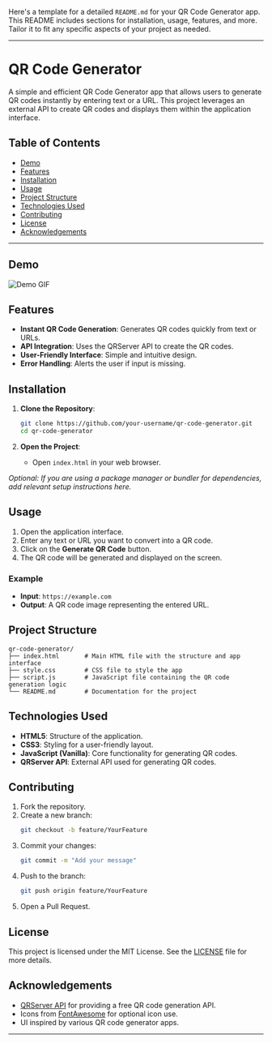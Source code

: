 Here's a template for a detailed `README.md` for your QR Code Generator app. This README includes sections for installation, usage, features, and more. Tailor it to fit any specific aspects of your project as needed.

---

# QR Code Generator

A simple and efficient QR Code Generator app that allows users to generate QR codes instantly by entering text or a URL. This project leverages an external API to create QR codes and displays them within the application interface.

## Table of Contents
- [Demo](#demo)
- [Features](#features)
- [Installation](#installation)
- [Usage](#usage)
- [Project Structure](#project-structure)
- [Technologies Used](#technologies-used)
- [Contributing](#contributing)
- [License](#license)
- [Acknowledgements](#acknowledgements)

---

## Demo
![Demo GIF](demo.gif)  


## Features
- **Instant QR Code Generation**: Generates QR codes quickly from text or URLs.
- **API Integration**: Uses the QRServer API to create the QR codes.
- **User-Friendly Interface**: Simple and intuitive design.
- **Error Handling**: Alerts the user if input is missing.
  
## Installation

1. **Clone the Repository**:
   ```bash
   git clone https://github.com/your-username/qr-code-generator.git
   cd qr-code-generator
   ```
   
2. **Open the Project**:
   - Open `index.html` in your web browser.

*Optional: If you are using a package manager or bundler for dependencies, add relevant setup instructions here.*

## Usage

1. Open the application interface.
2. Enter any text or URL you want to convert into a QR code.
3. Click on the **Generate QR Code** button.
4. The QR code will be generated and displayed on the screen.

### Example
- **Input**: `https://example.com`
- **Output**: A QR code image representing the entered URL.

## Project Structure

```
qr-code-generator/
├── index.html       # Main HTML file with the structure and app interface
├── style.css        # CSS file to style the app
├── script.js        # JavaScript file containing the QR code generation logic
└── README.md        # Documentation for the project
```

## Technologies Used
- **HTML5**: Structure of the application.
- **CSS3**: Styling for a user-friendly layout.
- **JavaScript (Vanilla)**: Core functionality for generating QR codes.
- **QRServer API**: External API used for generating QR codes.

## Contributing

1. Fork the repository.
2. Create a new branch:
   ```bash
   git checkout -b feature/YourFeature
   ```
3. Commit your changes:
   ```bash
   git commit -m "Add your message"
   ```
4. Push to the branch:
   ```bash
   git push origin feature/YourFeature
   ```
5. Open a Pull Request.

## License
This project is licensed under the MIT License. See the [LICENSE](LICENSE) file for more details.

## Acknowledgements
- [QRServer API](https://goqr.me/api/) for providing a free QR code generation API.
- Icons from [FontAwesome](https://fontawesome.com/) for optional icon use.
- UI inspired by various QR code generator apps.

---


